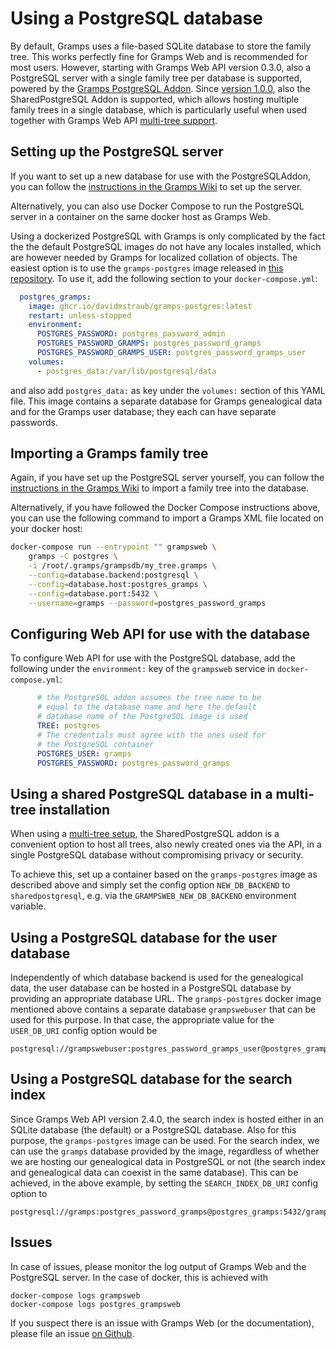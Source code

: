 # Using a PostgreSQL database

By default, Gramps uses a file-based SQLite database to store the family tree. This works perfectly fine for Gramps Web and is recommended for most users. However, starting with Gramps Web API version 0.3.0, also a PostgreSQL server with a single family tree per database is supported, powered by the [Gramps PostgreSQL Addon](https://gramps-project.org/wiki/index.php/Addon:PostgreSQL). Since [version 1.0.0](https://github.com/gramps-project/gramps-web-api/releases/tag/v1.0.0), also the SharedPostgreSQL Addon is supported, which allows hosting multiple family trees in a single database, which is particularly useful when used together with Gramps Web API [multi-tree support](https://www.grampsweb.org/multi-tree/).

## Setting up the PostgreSQL server

If you want to set up a new database for use with the PostgreSQLAddon, you can follow the [instructions in the Gramps Wiki](https://gramps-project.org/wiki/index.php/Addon:PostgreSQL) to set up the server.

Alternatively, you can also use Docker Compose to run the PostgreSQL server in a container on the same docker host as Gramps Web.

Using a dockerized PostgreSQL with Gramps is only complicated by the fact the the default PostgreSQL images do not have any locales installed, which are however needed by Gramps for localized collation of objects. The easiest option is to use the `gramps-postgres` image released in [this repository](https://github.com/DavidMStraub/gramps-postgres-docker/). To use it, add the following section to your `docker-compose.yml`:
```yaml
  postgres_gramps:
    image: ghcr.io/davidmstraub/gramps-postgres:latest
    restart: unless-stopped
    environment:
      POSTGRES_PASSWORD: postgres_password_admin
      POSTGRES_PASSWORD_GRAMPS: postgres_password_gramps
      POSTGRES_PASSWORD_GRAMPS_USER: postgres_password_gramps_user
    volumes:
      - postgres_data:/var/lib/postgresql/data
```
and also add `postgres_data:` as key under the `volumes:` section of this YAML file. This image contains a separate database for Gramps genealogical data and for the Gramps user database; they each can have separate passwords.

## Importing a Gramps family tree

Again, if you have set up the PostgreSQL server yourself, you can follow the [instructions in the Gramps Wiki](https://gramps-project.org/wiki/index.php/Addon:PostgreSQL) to import a family tree into the database.

Alternatively, if you have followed the Docker Compose instructions above, you can use the following command to import a Gramps XML file located on your docker host:

```bash
docker-compose run --entrypoint "" grampsweb \
    gramps -C postgres \
    -i /root/.gramps/grampsdb/my_tree.gramps \
    --config=database.backend:postgresql \
    --config=database.host:postgres_gramps \
    --config=database.port:5432 \
    --username=gramps --password=postgres_password_gramps
```

## Configuring Web API for use with the database

To configure Web API for use with the PostgreSQL database, add the following under the `environment:` key of the `grampsweb` service in `docker-compose.yml`:

```yaml
      # the PostgreSQL addon assumes the tree name to be
      # equal to the database name and here the default 
      # database name of the PostgreSQL image is used
      TREE: postgres
      # The credentials must agree with the ones used for
      # the PostgreSQL container
      POSTGRES_USER: gramps
      POSTGRES_PASSWORD: postgres_password_gramps
```

## Using a shared PostgreSQL database in a multi-tree installation

When using a [multi-tree setup](https://www.grampsweb.org/multi-tree/), the SharedPostgreSQL addon is a convenient option to host all trees, also newly created ones via the API, in a single PostgreSQL database without compromising privacy or security.

To achieve this, set up a container based on the `gramps-postgres` image as described above and simply set the config option `NEW_DB_BACKEND` to `sharedpostgresql`, e.g. via the `GRAMPSWEB_NEW_DB_BACKEND` environment variable.

## Using a PostgreSQL database for the user database

Independently of which database backend is used for the genealogical data, the user database can be hosted in a PostgreSQL database by providing an appropriate database URL. The `gramps-postgres` docker image mentioned above contains a separate database `grampswebuser` that can be used for this purpose. In that case, the appropriate value for the `USER_DB_URI` config option would be
```
postgresql://grampswebuser:postgres_password_gramps_user@postgres_gramps:5432/grampswebuser
```

## Using a PostgreSQL database for the search index

Since Gramps Web API version 2.4.0, the search index is hosted either in an SQLite database (the default) or a PostgreSQL database. Also for this purpose, the `gramps-postgres` image can be used. For the search index, we can use the `gramps` database provided by the image, regardless of whether we are hosting our genealogical data in PostgreSQL or not (the search index and genealogical data can coexist in the same database). This can be achieved, in the above example, by setting the `SEARCH_INDEX_DB_URI` config option to
```
postgresql://gramps:postgres_password_gramps@postgres_gramps:5432/gramps
```


## Issues

In case of issues, please monitor the log output of Gramps Web and the PostgreSQL server. In the case of docker, this is achieved with

```
docker-compose logs grampsweb
docker-compose logs postgres_grampsweb
```

If you suspect there is an issue with Gramps Web (or the documentation), please file an issue [on Github](https://github.com/gramps-project/gramps-web-api/issues).